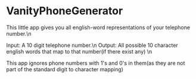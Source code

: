 VanityPhoneGenerator
===================

This little app gives you all english-word representations of your telephone number.\n

Input: A 10 digit telephone number.\n
Output: All possible 10 character english words that map to that number(if there exist any) \n

This app ignores phone numbers with 1's and 0's in them(as they are not part of the standard digit to character mapping)
